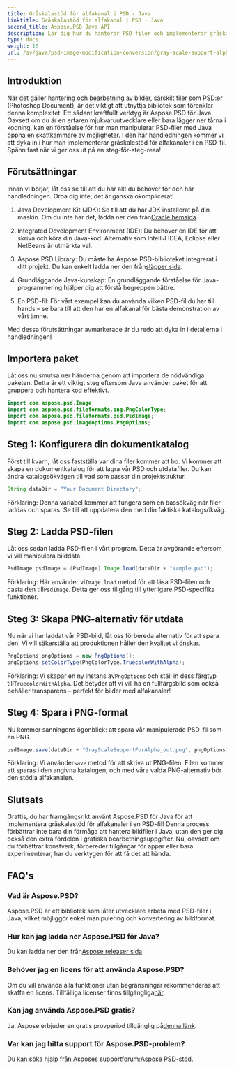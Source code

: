 ```yaml
---
title: Gråskalastöd för alfakanal i PSD - Java
linktitle: Gråskalastöd för alfakanal i PSD - Java
second_title: Aspose.PSD Java API
description: Lär dig hur du hanterar PSD-filer och implementerar gråskalestöd för alfakanaler med Aspose.PSD för Java i denna steg-för-steg-guide.
type: docs
weight: 16
url: /sv/java/psd-image-modification-conversion/gray-scale-support-alpha-channel-psd/
---
```

## Introduktion

När det gäller hantering och bearbetning av bilder, särskilt filer som PSD:er (Photoshop Document), är det viktigt att utnyttja bibliotek som förenklar denna komplexitet. Ett sådant kraftfullt verktyg är Aspose.PSD för Java. Oavsett om du är en erfaren mjukvaruutvecklare eller bara lägger ner tårna i kodning, kan en förståelse för hur man manipulerar PSD-filer med Java öppna en skattkammare av möjligheter. I den här handledningen kommer vi att dyka in i hur man implementerar gråskalestöd för alfakanaler i en PSD-fil. Spänn fast när vi ger oss ut på en steg-för-steg-resa!

## Förutsättningar

Innan vi börjar, låt oss se till att du har allt du behöver för den här handledningen. Oroa dig inte; det är ganska okomplicerat!

1.  Java Development Kit (JDK): Se till att du har JDK installerat på din maskin. Om du inte har det, ladda ner den från[Oracle hemsida](https://www.oracle.com/java/technologies/javase-jdk11-downloads.html).

2. Integrated Development Environment (IDE): Du behöver en IDE för att skriva och köra din Java-kod. Alternativ som IntelliJ IDEA, Eclipse eller NetBeans är utmärkta val.

3.  Aspose.PSD Library: Du måste ha Aspose.PSD-biblioteket integrerat i ditt projekt. Du kan enkelt ladda ner den från[släpper sida](https://releases.aspose.com/psd/java/).

4. Grundläggande Java-kunskap: En grundläggande förståelse för Java-programmering hjälper dig att förstå begreppen bättre.

5. En PSD-fil: För vårt exempel kan du använda vilken PSD-fil du har till hands – se bara till att den har en alfakanal för bästa demonstration av vårt ämne.

Med dessa förutsättningar avmarkerade är du redo att dyka in i detaljerna i handledningen!

## Importera paket

Låt oss nu smutsa ner händerna genom att importera de nödvändiga paketen. Detta är ett viktigt steg eftersom Java använder paket för att gruppera och hantera kod effektivt.

```java
import com.aspose.psd.Image;
import com.aspose.psd.fileformats.png.PngColorType;
import com.aspose.psd.fileformats.psd.PsdImage;
import com.aspose.psd.imageoptions.PngOptions;
```

## Steg 1: Konfigurera din dokumentkatalog

Först till kvarn, låt oss fastställa var dina filer kommer att bo. Vi kommer att skapa en dokumentkatalog för att lagra vår PSD och utdatafiler. Du kan ändra katalogsökvägen till vad som passar din projektstruktur.

```java
String dataDir = "Your Document Directory";
```

Förklaring: Denna variabel kommer att fungera som en bassökväg när filer laddas och sparas. Se till att uppdatera den med din faktiska katalogsökväg.

## Steg 2: Ladda PSD-filen

Låt oss sedan ladda PSD-filen i vårt program. Detta är avgörande eftersom vi vill manipulera bilddata.

```java
PsdImage psdImage = (PsdImage) Image.load(dataDir + "sample.psd");
```

 Förklaring: Här använder vi`Image.load` metod för att läsa PSD-filen och casta den till`PsdImage`. Detta ger oss tillgång till ytterligare PSD-specifika funktioner.

## Steg 3: Skapa PNG-alternativ för utdata

Nu när vi har laddat vår PSD-bild, låt oss förbereda alternativ för att spara den. Vi vill säkerställa att produktionen håller den kvalitet vi önskar.

```java
PngOptions pngOptions = new PngOptions();
pngOptions.setColorType(PngColorType.TruecolorWithAlpha);
```

Förklaring: Vi skapar en ny instans av`PngOptions` och ställ in dess färgtyp till`TruecolorWithAlpha`. Det betyder att vi vill ha en fullfärgsbild som också behåller transparens – perfekt för bilder med alfakanaler!

## Steg 4: Spara i PNG-format

Nu kommer sanningens ögonblick: att spara vår manipulerade PSD-fil som en PNG. 

```java
psdImage.save(dataDir + "GrayScaleSupportForAlpha_out.png", pngOptions);
```

 Förklaring: Vi använder`save` metod för att skriva ut PNG-filen. Filen kommer att sparas i den angivna katalogen, och med våra valda PNG-alternativ bör den stödja alfakanalen.

## Slutsats

Grattis, du har framgångsrikt använt Aspose.PSD för Java för att implementera gråskalestöd för alfakanaler i en PSD-fil! Denna process förbättrar inte bara din förmåga att hantera bildfiler i Java, utan den ger dig också den extra fördelen i grafiska bearbetningsuppgifter. Nu, oavsett om du förbättrar konstverk, förbereder tillgångar för appar eller bara experimenterar, har du verktygen för att få det att hända.

## FAQ's

### Vad är Aspose.PSD?
Aspose.PSD är ett bibliotek som låter utvecklare arbeta med PSD-filer i Java, vilket möjliggör enkel manipulering och konvertering av bildformat.

### Hur kan jag ladda ner Aspose.PSD för Java?
 Du kan ladda ner den från[Aspose releaser sida](https://releases.aspose.com/psd/java/).

### Behöver jag en licens för att använda Aspose.PSD?
 Om du vill använda alla funktioner utan begränsningar rekommenderas att skaffa en licens. Tillfälliga licenser finns tillgängliga[här](https://purchase.aspose.com/temporary-license/).

### Kan jag använda Aspose.PSD gratis?
 Ja, Aspose erbjuder en gratis provperiod tillgänglig på[denna länk](https://releases.aspose.com/).

### Var kan jag hitta support för Aspose.PSD-problem?
 Du kan söka hjälp från Asposes supportforum:[Aspose PSD-stöd](https://forum.aspose.com/c/psd/34).